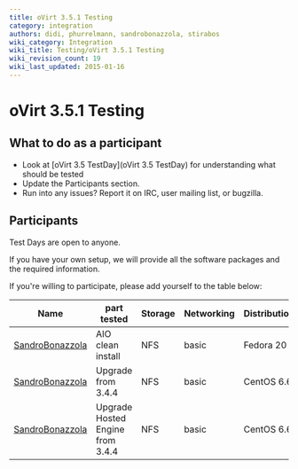 ```yaml
---
title: oVirt 3.5.1 Testing
category: integration
authors: didi, phurrelmann, sandrobonazzola, stirabos
wiki_category: Integration
wiki_title: Testing/oVirt 3.5.1 Testing
wiki_revision_count: 19
wiki_last_updated: 2015-01-16
---
```


# oVirt 3.5.1 Testing

## What to do as a participant

*   Look at [oVirt 3.5 TestDay](oVirt 3.5 TestDay) for understanding what should be tested
*   Update the Participants section.
*   Run into any issues? Report it on IRC, user mailing list, or bugzilla.

## Participants

Test Days are open to anyone.

If you have your own setup, we will provide all the software packages and the required information.

If you're willing to participate, please add yourself to the table below:

| Name                                               | part tested                      | Storage | Networking | Distribution | Bugs |
|----------------------------------------------------|----------------------------------|---------|------------|--------------|------|
| [SandroBonazzola](User:SandroBonazzola) | AIO clean install                | NFS     | basic      | Fedora 20    |      |
| [SandroBonazzola](User:SandroBonazzola) | Upgrade from 3.4.4               | NFS     | basic      | CentOS 6.6   |      |
| [SandroBonazzola](User:SandroBonazzola) | Upgrade Hosted Engine from 3.4.4 | NFS     | basic      | CentOS 6.6   |      |
